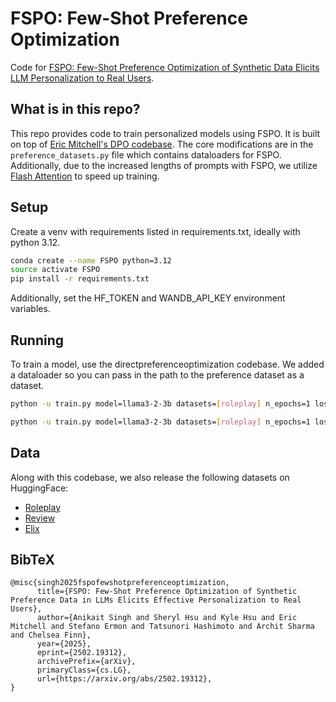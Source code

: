 # FSPO: Few-Shot Preference Optimization

Code for [FSPO: Few-Shot Preference Optimization of Synthetic Data Elicits LLM Personalization to Real Users](https://www.arxiv.org/abs/2502.19312). 


## What is in this repo?
This repo provides code to train personalized models using FSPO. It is built on top of [Eric Mitchell's DPO codebase](https://github.com/eric-mitchell/direct-preference-optimization). The core modifications are in the `preference_datasets.py` file which contains dataloaders for FSPO. Additionally, due to the increased lengths of prompts with FSPO, we utilize [Flash Attention](https://github.com/Dao-AILab/flash-attention) to speed up training. 

## Setup
Create a venv with requirements listed in requirements.txt, ideally with python 3.12.
```bash
conda create --name FSPO python=3.12
source activate FSPO
pip install -r requirements.txt
```
Additionally, set the HF_TOKEN and WANDB_API_KEY environment variables.

## Running
To train a model, use the directpreferenceoptimization codebase. We added a dataloader so you can pass in the path to the preference dataset as a dataset. 
```bash
python -u train.py model=llama3-2-3b datasets=[roleplay] n_epochs=1 loss=sft lr=1e-7 exp_name=roleplay_prefft trainer=FSDPTrainer sample_during_eval=false eval_every=10000  do_first_eval=false debug=false wandb.project=personalization batch_size=4 max_prompt_length=8192 max_length=8192 eval_batch_size=4

python -u train.py model=llama3-2-3b datasets=[roleplay] n_epochs=1 loss=ipo lr=1e-6 loss.beta=0.01 exp_name=roleplay_ipo trainer=FSDPTrainer sample_during_eval=false eval_every=10000  do_first_eval=false debug=false wandb.project=personalization batch_size=4 max_prompt_length=8192 max_length=8192 eval_batch_size=4 model.archive=/PATH_TO_SFT_OUTPUT/LATEST/policy.pt
```
## Data
Along with this codebase, we also release the following datasets on HuggingFace:
- [Roleplay](https://huggingface.co/datasets/sher222/persona-iterative-responses)
- [Review](https://huggingface.co/datasets/Asap7772/steered_reviews_full_autolabel_gpt4o_pref)
- [Elix](https://huggingface.co/datasets/Asap7772/elix_generations_gpt4omini_pref)

## BibTeX
```
@misc{singh2025fspofewshotpreferenceoptimization,
      title={FSPO: Few-Shot Preference Optimization of Synthetic Preference Data in LLMs Elicits Effective Personalization to Real Users}, 
      author={Anikait Singh and Sheryl Hsu and Kyle Hsu and Eric Mitchell and Stefano Ermon and Tatsunori Hashimoto and Archit Sharma and Chelsea Finn},
      year={2025},
      eprint={2502.19312},
      archivePrefix={arXiv},
      primaryClass={cs.LG},
      url={https://arxiv.org/abs/2502.19312}, 
}
```
